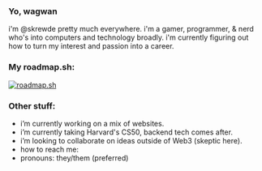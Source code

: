 ### Yo, wagwan
i'm @skrewde pretty much everywhere. i'm a gamer, programmer, & nerd who's into computers and technology broadly. i'm currently figuring out how to turn my interest and passion into a career.

### My roadmap.sh:
[![roadmap.sh](https://api.roadmap.sh/v1-badge/wide/64dfa2e9ced78d2935279535?variant=light)](https://roadmap.sh)

### Other stuff:
- i’m currently working on a mix of websites.
- i’m currently taking Harvard's CS50, backend tech comes after.
- i’m looking to collaborate on ideas outside of Web3 (skeptic here).
- how to reach me: 
- pronouns: they/them (preferred)
<!--
- fun fact: i could
**skrewde/skrewde** is a ✨ _special_ ✨ repository because its `README.md` (this file) appears on your GitHub profile.
-->
